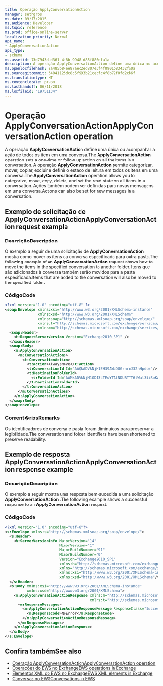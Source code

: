 ```yaml
---
title: Operação ApplyConversationAction
manager: sethgros
ms.date: 09/17/2015
ms.audience: Developer
ms.topic: reference
ms.prod: office-online-server
localization_priority: Normal
api_name:
- ApplyConversationAction
api_type:
- schema
ms.assetid: 73d7943d-d361-4f8b-9948-d85f886efa1a
description: A operação ApplyConversationAction define uma única ou acompanhar a ação de todos os itens em uma conversa. A operação ApplyConversationAction permite categorizar, mover, copiar, excluir e definir o estado de leitura em todos os itens em uma conversa. Ações também podem ser definidas para novas mensagens em uma conversa.
ms.openlocfilehash: 2a485b84ee87aec2ed807e3f4f0901b83432fa0a
ms.sourcegitcommit: 34041125dc8c5f993b21cebfc4f8b72f0fd2cb6f
ms.translationtype: MT
ms.contentlocale: pt-BR
ms.lasthandoff: 06/11/2018
ms.locfileid: "19751134"
---
```

# <a name="applyconversationaction-operation"></a><span data-ttu-id="c9340-105">Operação ApplyConversationAction</span><span class="sxs-lookup"><span data-stu-id="c9340-105">ApplyConversationAction operation</span></span>

<span data-ttu-id="c9340-106">A operação **ApplyConversationAction** define uma única ou acompanhar a ação de todos os itens em uma conversa.</span><span class="sxs-lookup"><span data-stu-id="c9340-106">The **ApplyConversationAction** operation sets a one-time or follow up action on all the items in a conversation.</span></span> <span data-ttu-id="c9340-107">A operação **ApplyConversationAction** permite categorizar, mover, copiar, excluir e definir o estado de leitura em todos os itens em uma conversa.</span><span class="sxs-lookup"><span data-stu-id="c9340-107">The **ApplyConversationAction** operation allows you to categorize, move, copy, delete, and set the read state on all items in a conversation.</span></span> <span data-ttu-id="c9340-108">Ações também podem ser definidas para novas mensagens em uma conversa.</span><span class="sxs-lookup"><span data-stu-id="c9340-108">Actions can also be set for new messages in a conversation.</span></span> 
  
## <a name="applyconversationaction-request-example"></a><span data-ttu-id="c9340-109">Exemplo de solicitação de ApplyConversationAction</span><span class="sxs-lookup"><span data-stu-id="c9340-109">ApplyConversationAction request example</span></span>

### <a name="description"></a><span data-ttu-id="c9340-110">Descrição</span><span class="sxs-lookup"><span data-stu-id="c9340-110">Description</span></span>

<span data-ttu-id="c9340-111">O exemplo a seguir de uma solicitação de **ApplyConversationAction** mostra como mover os itens da conversa especificado para outra pasta.</span><span class="sxs-lookup"><span data-stu-id="c9340-111">The following example of an **ApplyConversationAction** request shows how to move the items in the specified conversation to another folder.</span></span> <span data-ttu-id="c9340-112">Itens que são adicionados à conversa também serão movidos para a pasta especificada.</span><span class="sxs-lookup"><span data-stu-id="c9340-112">Items that are added to the conversation will also be moved to the specified folder.</span></span> 
  
### <a name="code"></a><span data-ttu-id="c9340-113">Código</span><span class="sxs-lookup"><span data-stu-id="c9340-113">Code</span></span>

```XML
<?xml version="1.0" encoding="utf-8" ?>
<soap:Envelope xmlns:xsi="http://www.w3.org/2001/XMLSchema-instance"
               xmlns:xsd="http://www.w3.org/2001/XMLSchema"
               xmlns:soap="http://schemas.xmlsoap.org/soap/envelope/"
               xmlns:t="http://schemas.microsoft.com/exchange/services/2006/types"
               xmlns:m="http://schemas.microsoft.com/exchange/services/2006/messages">
  <soap:Header>
    <t:RequestServerVersion Version="Exchange2010_SP1" />
  </soap:Header>
  <soap:Body>
    <m:ApplyConversationAction>
      <m:ConversationActions>
        <t:ConversationAction>
          <t:Action>AlwaysMove</t:Action>
          <t:ConversationId Id="AAQkADVkNjM1EH39AWcDUGrnrnJ32hHpdc="/>
          <t:DestinationFolderId>
            <t:FolderId Id="AAMkADVkNjM1ODI3LTEwYTAtNDUBTTT6tWal35iSoKAAAABZZWAAA="/>
          </t:DestinationFolderId>
        </t:ConversationAction>
      </m:ConversationActions>
    </m:ApplyConversationAction>
  </soap:Body>
</soap:Envelope>
```

### <a name="remarks"></a><span data-ttu-id="c9340-114">Coment�rios</span><span class="sxs-lookup"><span data-stu-id="c9340-114">Remarks</span></span>

<span data-ttu-id="c9340-115">Os identificadores de conversa e pasta foram diminuídos para preservar a legibilidade.</span><span class="sxs-lookup"><span data-stu-id="c9340-115">The conversation and folder identifiers have been shortened to preserve readability.</span></span>
  
## <a name="applyconversationaction-response-example"></a><span data-ttu-id="c9340-116">Exemplo de resposta ApplyConversationAction</span><span class="sxs-lookup"><span data-stu-id="c9340-116">ApplyConversationAction response example</span></span>

### <a name="description"></a><span data-ttu-id="c9340-117">Descrição</span><span class="sxs-lookup"><span data-stu-id="c9340-117">Description</span></span>

<span data-ttu-id="c9340-118">O exemplo a seguir mostra uma resposta bem-sucedida a uma solicitação **ApplyConversationAction** .</span><span class="sxs-lookup"><span data-stu-id="c9340-118">The following example shows a successful response to an **ApplyConversationAction** request.</span></span> 
  
### <a name="code"></a><span data-ttu-id="c9340-119">Código</span><span class="sxs-lookup"><span data-stu-id="c9340-119">Code</span></span>

```XML
<?xml version="1.0" encoding="utf-8"?>
<s:Envelope xmlns:s="http://schemas.xmlsoap.org/soap/envelope/">
  <s:Header>
    <h:ServerVersionInfo MajorVersion="14" 
                         MinorVersion="1" 
                         MajorBuildNumber="91" 
                         MinorBuildNumber="0" 
                         Version="Exchange2010_SP1" 
                         xmlns:h="http://schemas.microsoft.com/exchange/services/2006/types" 
                         xmlns="http://schemas.microsoft.com/exchange/services/2006/types" 
                         xmlns:xsi="http://www.w3.org/2001/XMLSchema-instance" 
                         xmlns:xsd="http://www.w3.org/2001/XMLSchema"/>
  </s:Header>
  <s:Body xmlns:xsi="http://www.w3.org/2001/XMLSchema-instance" 
          xmlns:xsd="http://www.w3.org/2001/XMLSchema">
    <m:ApplyConversationActionResponse xmlns:m="http://schemas.microsoft.com/exchange/services/2006/messages" 
                                       xmlns:t="http://schemas.microsoft.com/exchange/services/2006/types">
      <m:ResponseMessages>
        <m:ApplyConversationActionResponseMessage ResponseClass="Success">
          <m:ResponseCode>NoError</m:ResponseCode>
        </m:ApplyConversationActionResponseMessage>
      </m:ResponseMessages>
    </m:ApplyConversationActionResponse>
  </s:Body>
</s:Envelope>
```

## <a name="see-also"></a><span data-ttu-id="c9340-120">Confira também</span><span class="sxs-lookup"><span data-stu-id="c9340-120">See also</span></span>

- [<span data-ttu-id="c9340-121">Operação ApplyConversationAction</span><span class="sxs-lookup"><span data-stu-id="c9340-121">ApplyConversationAction operation</span></span>](applyconversationaction-operation.md)
- [<span data-ttu-id="c9340-122">Operações do EWS no Exchange</span><span class="sxs-lookup"><span data-stu-id="c9340-122">EWS operations in Exchange</span></span>](ews-operations-in-exchange.md)
- [<span data-ttu-id="c9340-123">Elementos XML do EWS no Exchange</span><span class="sxs-lookup"><span data-stu-id="c9340-123">EWS XML elements in Exchange</span></span>](ews-xml-elements-in-exchange.md)
- [<span data-ttu-id="c9340-124">Conversas no EWS</span><span class="sxs-lookup"><span data-stu-id="c9340-124">Conversations in EWS</span></span>](http://msdn.microsoft.com/library/91e64629-db6c-4c94-9dcb-d386232e8467%28Office.15%29.aspx)

